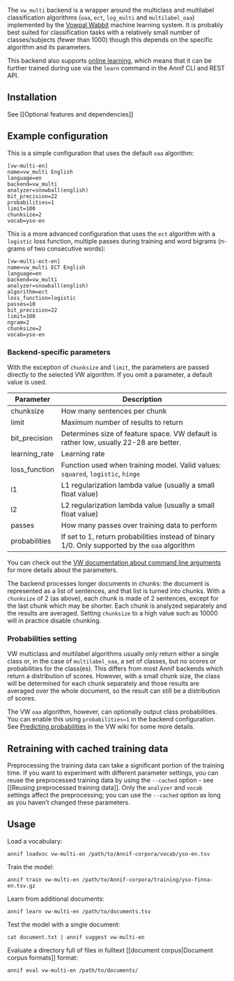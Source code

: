 The `vw_multi` backend is a wrapper around the multiclass and multilabel classification algorithms (`oaa`, `ect`, `log_multi` and `multilabel_oaa`) implemented by the [Vowpal Wabbit](https://github.com/VowpalWabbit/vowpal_wabbit) machine learning system. It is probably best suited for classification tasks with a relatively small number of classes/subjects (fewer than 1000) though this depends on the specific algorithm and its parameters.

This backend also supports [online learning](https://en.wikipedia.org/wiki/Online_machine_learning), which means that it can be further trained during use via the `learn` command in the Annif CLI and REST API.

## Installation

See [[Optional features and dependencies]]

## Example configuration

This is a simple configuration that uses the default `oaa` algorithm:

```
[vw-multi-en]
name=vw_multi English
language=en
backend=vw_multi
analyzer=snowball(english)
bit_precision=22
probabilities=1
limit=100
chunksize=2
vocab=yso-en
```

This is a more advanced configuration that uses the `ect` algorithm with a `logistic` loss function, multiple passes during training and word bigrams (n-grams of two consecutive words):

```
[vw-multi-ect-en]
name=vw_multi ECT English
language=en
backend=vw_multi
analyzer=snowball(english)
algorithm=ect
loss_function=logistic
passes=10
bit_precision=22
limit=100
ngram=2
chunksize=2
vocab=yso-en
```

### Backend-specific parameters

With the exception of `chunksize` and `limit`, the parameters are passed directly to the selected VW algorithm. If you omit a parameter, a default value is used. 

Parameter | Description
--------- | --------------------------------------------------
chunksize | How many sentences per chunk
limit | Maximum number of results to return
bit_precision | Determines size of feature space. VW default is rather low, usually 22-28 are better.
learning_rate | Learning rate
loss_function | Function used when training model. Valid values: `squared`, `logistic`, `hinge`
l1 | L1 regularization lambda value (usually a small float value)
l2 | L2 regularization lambda value (usually a small float value)
passes | How many passes over training data to perform
probabilities | If set to 1, return probabilities instead of binary 1/0. Only supported by the `oaa` algorithm

You can check out the [VW documentation about command line arguments](https://github.com/VowpalWabbit/vowpal_wabbit/wiki/Command-line-arguments) for more details about the parameters.

The backend processes longer documents in chunks: the document is represented as a list of sentences, and that list is turned into chunks. With a `chunksize` of 2 (as above), each chunk is made of 2 sentences, except for the last chunk which may be shorter. Each chunk is analyzed separately and the results are averaged. Setting `chunksize` to a high value such as 10000 will in practice disable chunking.

### Probabilities setting

VW multiclass and multilabel algorithms usually only return either a single class or, in the case of `multilabel_oaa`, a set of classes, but no scores or probabilities for the class(es). This differs from most Annif backends which return a distribution of scores. However, with a small chunk size, the class will be determined for each chunk separately and those results are averaged over the whole document, so the result can still be a distribution of scores.

The VW `oaa` algorithm, however, can optionally output class probabilities. You can enable this using `probabilities=1` in the backend configuration. See [Predicting probabilities](https://github.com/VowpalWabbit/vowpal_wabbit/wiki/Predicting-probabilities) in the VW wiki for some more details.

## Retraining with cached training data

Preprocessing the training data can take a significant portion of the training time. If you want to experiment with different parameter settings, you can reuse the preprocessed training data by using the `--cached` option - see [[Reusing preprocessed training data]]. Only the `analyzer` and `vocab` settings affect the preprocessing; you can use the `--cached` option as long as you haven't changed these parameters.

## Usage

Load a vocabulary:

    annif loadvoc vw-multi-en /path/to/Annif-corpora/vocab/yso-en.tsv

Train the model:

    annif train vw-multi-en /path/to/Annif-corpora/training/yso-finna-en.tsv.gz

Learn from additional documents:

    annif learn vw-multi-en /path/to/documents.tsv

Test the model with a single document:

    cat document.txt | annif suggest vw-multi-en

Evaluate a directory full of files in fulltext [[document corpus|Document corpus formats]] format:

    annif eval vw-multi-en /path/to/documents/
